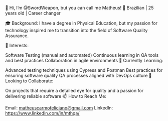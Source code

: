 👋 Hi, I’m @SwordWeapon, but you can call me Matheus!
📍 Brazilian | 25 years old | Career changer

🎓 Background: I have a degree in Physical Education, but my passion for technology inspired me to transition into the field of Software Quality Assurance.

👀 Interests:

Software Testing (manual and automated)
Continuous learning in QA tools and best practices
Collaboration in agile environments
🌱 Currently Learning:

Advanced testing techniques using Cypress and Postman
Best practices for ensuring software quality
QA processes aligned with DevOps culture
💼 Looking to Collaborate:

On projects that require a detailed eye for quality and a passion for delivering reliable software
📫 How to Reach Me:

Email: matheuscarmofeliciano@gmail.com
LinkedIn: https://www.linkedin.com/in/mthqa/

<!---
SwordWeapon/SwordWeapon is a ✨ special ✨ repository because its `README.md` (this file) appears on your GitHub profile.
You can click the Preview link to take a look at your changes.
--->
